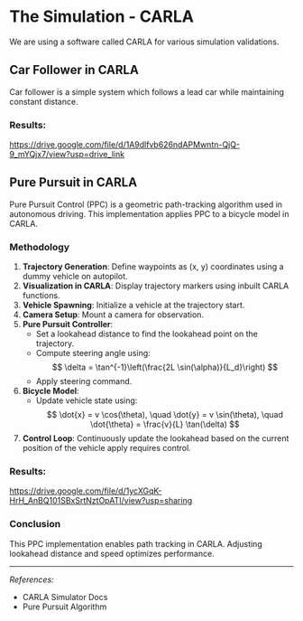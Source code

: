 # The Simulation - CARLA 

We are using a software called CARLA for various simulation validations.

## Car Follower in CARLA

Car follower is a simple system which follows a lead car while maintaining constant distance.

### Results:
https://drive.google.com/file/d/1A9dlfvb626ndAPMwntn-QjQ-9_mYQjx7/view?usp=drive_link


## Pure Pursuit in CARLA

Pure Pursuit Control (PPC) is a geometric path-tracking algorithm used in autonomous driving. This implementation applies PPC to a bicycle model in CARLA.

### Methodology
1. **Trajectory Generation**: Define waypoints as (x, y) coordinates using a dummy vehicle on autopilot.
2. **Visualization in CARLA**: Display trajectory markers using inbuilt CARLA functions.
3. **Vehicle Spawning**: Initialize a vehicle at the trajectory start.
4. **Camera Setup**: Mount a camera for observation.
5. **Pure Pursuit Controller**:
   - Set a lookahead distance to find the lookahead point on the trajectory.
   - Compute steering angle using:
     $$
     \delta = \tan^{-1}\left(\frac{2L \sin(\alpha)}{L_d}\right)
     $$
   - Apply steering command.
6. **Bicycle Model**:
   - Update vehicle state using:
     $$
     \dot{x} = v \cos(\theta), \quad \dot{y} = v \sin(\theta), \quad \dot{\theta} = \frac{v}{L} \tan(\delta)
     $$
7. **Control Loop**: Continuously update the lookahead based on the current position of the vehicle apply requires control.


### Results:
https://drive.google.com/file/d/1ycXGqK-HrH_AnBQ101SBxSrtNztOpATI/view?usp=sharing

### Conclusion
This PPC implementation enables path tracking in CARLA. Adjusting lookahead distance and speed optimizes performance.

---
*References:*
- CARLA Simulator Docs
- Pure Pursuit Algorithm

